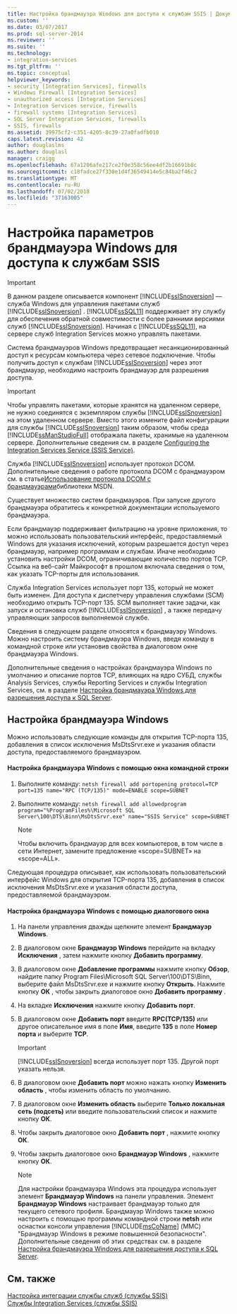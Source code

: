 ```yaml
---
title: Настройка брандмауэра Windows для доступа к службам SSIS | Документация Майкрософт
ms.custom: ''
ms.date: 03/07/2017
ms.prod: sql-server-2014
ms.reviewer: ''
ms.suite: ''
ms.technology:
- integration-services
ms.tgt_pltfrm: ''
ms.topic: conceptual
helpviewer_keywords:
- security [Integration Services], firewalls
- Windows Firewall [Integration Services]
- unauthorized access [Integration Services]
- Integration Services service, firewalls
- firewall systems [Integration Services]
- SQL Server Integration Services, firewalls
- SSIS, firewalls
ms.assetid: 39975cf2-c351-4205-8c39-27a0fadfb010
caps.latest.revision: 42
author: douglaslms
ms.author: douglasl
manager: craigg
ms.openlocfilehash: 67a1206afe217ce2f0e358c56ee4df2b16691b8c
ms.sourcegitcommit: c18fadce27f330e1d4f36549414e5c84ba2f46c2
ms.translationtype: MT
ms.contentlocale: ru-RU
ms.lasthandoff: 07/02/2018
ms.locfileid: "37163005"
---
```

# <a name="configure-a-windows-firewall-for-access-to-the-ssis-service"></a>Настройка параметров брандмауэра Windows для доступа к службам SSIS
    
> [!IMPORTANT]  
>  В данном разделе описывается компонент [!INCLUDE[ssISnoversion](../includes/ssisnoversion-md.md)] — служба Windows для управления пакетами служб [!INCLUDE[ssISnoversion](../includes/ssisnoversion-md.md)] . [!INCLUDE[ssSQL11](../includes/sssql11-md.md)] поддерживает эту службу для обеспечения обратной совместимости с более ранними версиями служб [!INCLUDE[ssISnoversion](../includes/ssisnoversion-md.md)]. Начиная с [!INCLUDE[ssSQL11](../includes/sssql11-md.md)], на сервере служб Integration Services можно управлять пакетами.  
  
 Система брандмауэров Windows предотвращает несанкционированный доступ к ресурсам компьютера через сетевое подключение. Чтобы получить доступ к службам [!INCLUDE[ssISnoversion](../includes/ssisnoversion-md.md)] через этот брандмауэр, необходимо настроить брандмауэр для разрешения доступа.  
  
> [!IMPORTANT]  
>  Чтобы управлять пакетами, которые хранятся на удаленном сервере, не нужно соединятся с экземпляром службы [!INCLUDE[ssISnoversion](../includes/ssisnoversion-md.md)] на этом удаленном сервере. Вместо этого измените файл конфигурации для службы [!INCLUDE[ssISnoversion](../includes/ssisnoversion-md.md)] таким образом, чтобы среда [!INCLUDE[ssManStudioFull](../includes/ssmanstudiofull-md.md)] отображала пакеты, хранимые на удаленном сервере. Дополнительные сведения см. в разделе [Configuring the Integration Services Service &#40;SSIS Service&#41;](configuring-the-integration-services-service-ssis-service.md).  
  
 Служба [!INCLUDE[ssISnoversion](../includes/ssisnoversion-md.md)] использует протокол DCOM. Дополнительные сведения о работе протокола DCOM с брандмауэром см. в статье[Использование протокола DСОМ с брандмауэрами](http://go.microsoft.com/fwlink/?LinkId=12490)библиотеки MSDN.  
  
 Существует множество систем брандмауэров. При запуске другого брандмауэра обратитесь к конкретной документации используемого брандмауэра.  
  
 Если брандмауэр поддерживает фильтрацию на уровне приложения, то можно использовать пользовательский интерфейс, предоставляемый Windows для указания исключений, которым разрешается доступ через брандмауэр, например программам и службам. Иначе необходимо установить настройки DCOM, ограничивающие количество портов TCP. Ссылка на веб-сайт Майкрософт в прошлом включала сведения о том, как указать TCP-порты для использования.  
  
 Служба Integration Services использует порт 135, который не может быть изменен. Для доступа к диспетчеру управления службами (SCM) необходимо открыть TCP-порт 135. SCM выполняет такие задачи, как запуск и остановка служб [!INCLUDE[ssISnoversion](../includes/ssisnoversion-md.md)] , а также передачу управляющих запросов выполняемой службе.  
  
 Сведения в следующем разделе относятся к брандмауэру Windows. Можно настроить систему брандмауэра Windows, введя команду в командной строке или установив свойства в диалоговом окне брандмауэра Windows.  
  
 Дополнительные сведения о настройках брандмауэра Windows по умолчанию и описание портов TCP, влияющих на ядро СУБД, службы Analysis Services, службы Reporting Services и службы Integration Services, см. в разделе [Настройка брандмауэра Windows для разрешения доступа к SQL Server](../../2014/sql-server/install/configure-the-windows-firewall-to-allow-sql-server-access.md).  
  
## <a name="configuring-a-windowsfirewall"></a>Настройка брандмауэра Windows  
 Можно использовать следующие команды для открытия TCP-порта 135, добавления в список исключения MsDtsSrvr.exe и указания области доступа, предоставляемого брандмауэром.  
  
#### <a name="to-configure-a-windowsfirewall-using-the-command-prompt-window"></a>Настройка брандмауэра Windows с помощью окна командной строки  
  
1.  Выполните команду: `netsh firewall add portopening protocol=TCP port=135 name="RPC (TCP/135)" mode=ENABLE scope=SUBNET`  
  
2.  Выполните команду: `netsh firewall add allowedprogram program="%ProgramFiles%\Microsoft SQL Server\100\DTS\Binn\MsDtsSrvr.exe" name="SSIS Service" scope=SUBNET`  
  
    > [!NOTE]  
    >  Чтобы включить брандмауэр для всех компьютеров, в том числе в сети Интернет, замените предложение «scope=SUBNET» на «scope=ALL».  
  
 Следующая процедура описывает, как использовать пользовательский интерфейс Windows для открытия TCP-порта 135, добавления в список исключения MsDtsSrvr.exe и указания области доступа, предоставляемой брандмауэром.  
  
#### <a name="to-configure-a-firewall-using-the-windowsfirewall-dialog-box"></a>Настройка брандмауэра Windows с помощью диалогового окна  
  
1.  На панели управления дважды щелкните элемент **Брандмауэр Windows**.  
  
2.  В диалоговом окне **Брандмауэр Windows** перейдите на вкладку **Исключения** , затем нажмите кнопку **Добавить программу**.  
  
3.  В диалоговом окне **Добавление программы** нажмите кнопку **Обзор**, найдите папку Program Files\Microsoft SQL Server\100\DTS\Binn, выберите файл MsDtsSrvr.exe и нажмите кнопку **Открыть**. Нажмите кнопку **ОК** , чтобы закрыть диалоговое окно **Добавить программу** .  
  
4.  На вкладке **Исключения** нажмите кнопку **Добавить порт**.  
  
5.  В диалоговом окне **Добавить порт** введите **RPC(TCP/135)** или другое описательное имя в поле **Имя**, введите **135** в поле **Номер порта** и выберите **TCP**.  
  
    > [!IMPORTANT]  
    >  [!INCLUDE[ssISnoversion](../includes/ssisnoversion-md.md)] всегда использует порт 135. Другой порт указать нельзя.  
  
6.  В диалоговом окне **Добавить порт** можно нажать кнопку **Изменить область** , чтобы изменить область по умолчанию.  
  
7.  В диалоговом окне **Изменить область** выберите **Только локальная сеть (подсеть)** или введите пользовательский список и нажмите кнопку **ОК**.  
  
8.  Чтобы закрыть диалоговое окно **Добавить порт** , нажмите кнопку **ОК**.  
  
9. Чтобы закрыть диалоговое окно **Брандмауэр Windows** , нажмите кнопку **ОК**.  
  
    > [!NOTE]  
    >  Для настройки брандмауэра Windows эта процедура использует элемент **Брандмауэр Windows** на панели управления. Элемент **Брандмауэр Windows** настраивает брандмауэр только для текущего сетевого профиля. Брандмауэр Windows также можно настроить с помощью программы командной строки **netsh** или оснастки консоли управления [!INCLUDE[msCoName](../includes/msconame-md.md)] (MMC) "Брандмауэр Windows в режиме повышенной безопасности". Дополнительные сведения об этих средствах см. в разделе [Настройка брандмауэра Windows для разрешения доступа к SQL Server](../../2014/sql-server/install/configure-the-windows-firewall-to-allow-sql-server-access.md).  
  
## <a name="see-also"></a>См. также  
 [Настройка интеграции службы служб &#40;службы SSIS&#41;](service/integration-services-service-ssis-service.md)   
 [Службы Integration Services (службы SSIS)](service/integration-services-service-ssis-service.md)  
  
  

